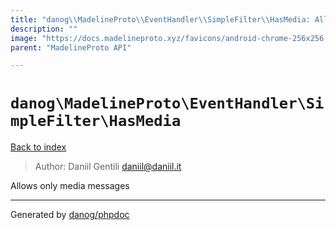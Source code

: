 ```yaml
---
title: "danog\\MadelineProto\\EventHandler\\SimpleFilter\\HasMedia: Allows only media messages"
description: ""
image: "https://docs.madelineproto.xyz/favicons/android-chrome-256x256.png"
parent: "MadelineProto API"

---
```

# `danog\MadelineProto\EventHandler\SimpleFilter\HasMedia`
[Back to index](../../../../index.html)

> Author: Daniil Gentili <daniil@daniil.it>  
  

Allows only media messages  



---
Generated by [danog/phpdoc](https://phpdoc.daniil.it)
